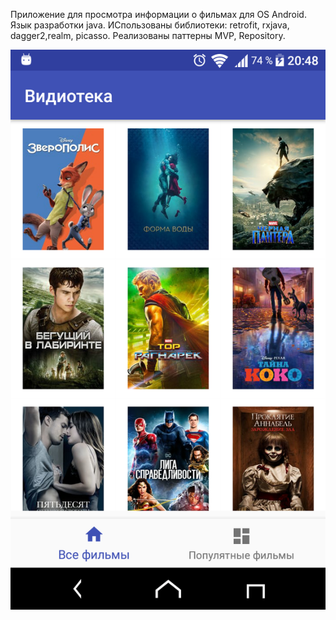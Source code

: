 Приложение для просмотра информации о фильмах для OS Android.
Язык разработки java. ИСпользованы библиотеки: retrofit, rxjava, dagger2,realm, picasso.
Реализованы паттерны MVP, Repository.

![Главный экран](https://github.com/pogorelets/movie/blob/master/screen.png)


